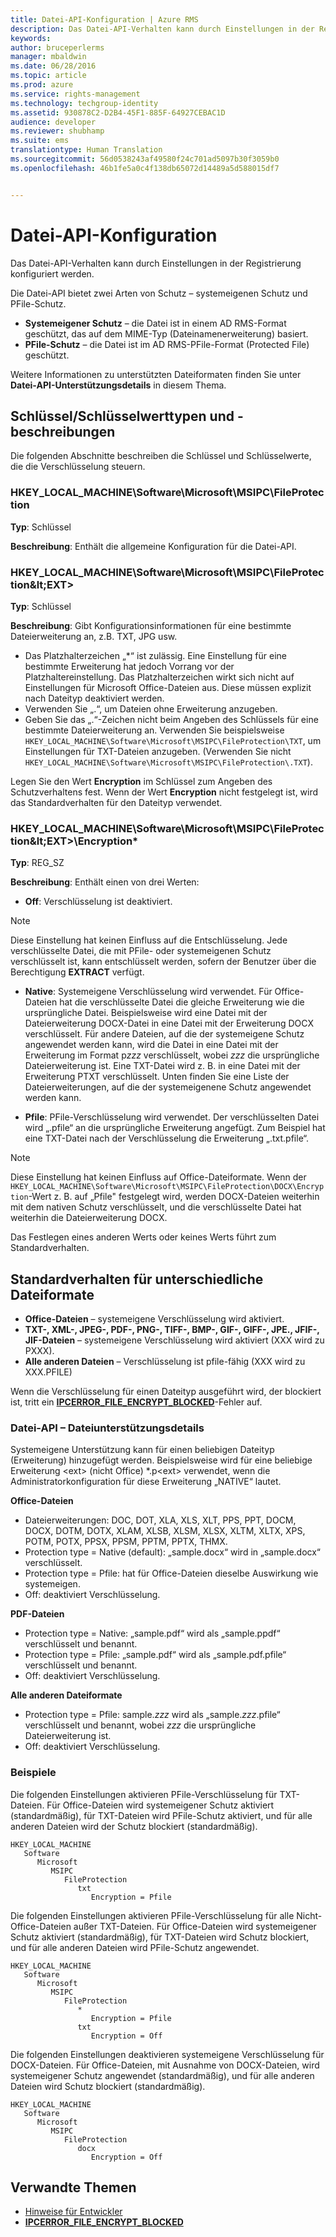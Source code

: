 ```yaml
---
title: Datei-API-Konfiguration | Azure RMS
description: Das Datei-API-Verhalten kann durch Einstellungen in der Registrierung konfiguriert werden.
keywords: 
author: bruceperlerms
manager: mbaldwin
ms.date: 06/28/2016
ms.topic: article
ms.prod: azure
ms.service: rights-management
ms.technology: techgroup-identity
ms.assetid: 930878C2-D2B4-45F1-885F-64927CEBAC1D
audience: developer
ms.reviewer: shubhamp
ms.suite: ems
translationtype: Human Translation
ms.sourcegitcommit: 56d0538243af49580f24c701ad5097b30f3059b0
ms.openlocfilehash: 46b1fe5a0c4f138db65072d14489a5d588015df7


---
```


# Datei-API-Konfiguration


Das Datei-API-Verhalten kann durch Einstellungen in der Registrierung konfiguriert werden.

Die Datei-API bietet zwei Arten von Schutz – systemeigenen Schutz und PFile-Schutz.

-   **Systemeigener Schutz** – die Datei ist in einem AD RMS-Format geschützt, das auf dem MIME-Typ (Dateinamenerweiterung) basiert.
-   **PFile-Schutz** – die Datei ist im AD RMS-PFile-Format (Protected File) geschützt.

Weitere Informationen zu unterstützten Dateiformaten finden Sie unter **Datei-API-Unterstützungsdetails** in diesem Thema.

## Schlüssel/Schlüsselwerttypen und -beschreibungen

Die folgenden Abschnitte beschreiben die Schlüssel und Schlüsselwerte, die die Verschlüsselung steuern.

### HKEY_LOCAL_MACHINE\Software\Microsoft\MSIPC\FileProtection

**Typ**: Schlüssel

**Beschreibung**: Enthält die allgemeine Konfiguration für die Datei-API.

### HKEY_LOCAL_MACHINE\Software\Microsoft\MSIPC\FileProtection\&lt;EXT&gt;

**Typ**: Schlüssel

**Beschreibung**: Gibt Konfigurationsinformationen für eine bestimmte Dateierweiterung an, z.B. TXT, JPG usw.

- Das Platzhalterzeichen „*“ ist zulässig. Eine Einstellung für eine bestimmte Erweiterung hat jedoch Vorrang vor der Platzhaltereinstellung. Das Platzhalterzeichen wirkt sich nicht auf Einstellungen für Microsoft Office-Dateien aus. Diese müssen explizit nach Dateityp deaktiviert werden.
- Verwenden Sie „.“, um Dateien ohne Erweiterung anzugeben.
- Geben Sie das „.“-Zeichen nicht beim Angeben des Schlüssels für eine bestimmte Dateierweiterung an. Verwenden Sie beispielsweise `HKEY_LOCAL_MACHINE\Software\Microsoft\MSIPC\FileProtection\TXT`, um Einstellungen für TXT-Dateien anzugeben. (Verwenden Sie nicht `HKEY_LOCAL_MACHINE\Software\Microsoft\MSIPC\FileProtection\.TXT`).

Legen Sie den Wert **Encryption** im Schlüssel zum Angeben des Schutzverhaltens fest. Wenn der Wert **Encryption** nicht festgelegt ist, wird das Standardverhalten für den Dateityp verwendet.


### HKEY_LOCAL_MACHINE\Software\Microsoft\MSIPC\FileProtection\&lt;EXT&gt;\Encryption*

**Typ**: REG_SZ

**Beschreibung**: Enthält einen von drei Werten:

- **Off**: Verschlüsselung ist deaktiviert.

> [!Note] 
> Diese Einstellung hat keinen Einfluss auf die Entschlüsselung. Jede verschlüsselte Datei, die mit PFile- oder systemeigenen Schutz verschlüsselt ist, kann entschlüsselt werden, sofern der Benutzer über die Berechtigung **EXTRACT** verfügt.

- **Native**: Systemeigene Verschlüsselung wird verwendet. Für Office-Dateien hat die verschlüsselte Datei die gleiche Erweiterung wie die ursprüngliche Datei. Beispielsweise wird eine Datei mit der Dateierweiterung DOCX-Datei in eine Datei mit der Erweiterung DOCX verschlüsselt. Für andere Dateien, auf die der systemeigene Schutz angewendet werden kann, wird die Datei in eine Datei mit der Erweiterung im Format p*zzz* verschlüsselt, wobei *zzz* die ursprüngliche Dateierweiterung ist. Eine TXT-Datei wird z. B. in eine Datei mit der Erweiterung PTXT verschlüsselt. Unten finden Sie eine Liste der Dateierweiterungen, auf die der systemeigenene Schutz angewendet werden kann.

- **Pfile**: PFile-Verschlüsselung wird verwendet. Der verschlüsselten Datei wird „.pfile“ an die ursprüngliche Erweiterung angefügt. Zum Beispiel hat eine TXT-Datei nach der Verschlüsselung die Erweiterung „.txt.pfile“.


> [!Note] 
> Diese Einstellung hat keinen Einfluss auf Office-Dateiformate. Wenn der `HKEY_LOCAL_MACHINE\Software\Microsoft\MSIPC\FileProtection\DOCX\Encryption`-Wert z. B. auf „Pfile&quot; festgelegt wird, werden DOCX-Dateien weiterhin mit dem nativen Schutz verschlüsselt, und die verschlüsselte Datei hat weiterhin die Dateierweiterung DOCX.

Das Festlegen eines anderen Werts oder keines Werts führt zum Standardverhalten.

## Standardverhalten für unterschiedliche Dateiformate

-   **Office-Dateien** – systemeigene Verschlüsselung wird aktiviert.
-   **TXT-, XML-, JPEG-, PDF-, PNG-, TIFF-, BMP-, GIF-, GIFF-, JPE., JFIF-, JIF-Dateien** – systemeigene Verschlüsselung wird aktiviert (XXX wird zu PXXX).
-   **Alle anderen Dateien** – Verschlüsselung ist pfile-fähig (XXX wird zu XXX.PFILE)

Wenn die Verschlüsselung für einen Dateityp ausgeführt wird, der blockiert ist, tritt ein [**IPCERROR\_FILE\_ENCRYPT\_BLOCKED**](/rights-management/sdk/2.1/api/win/error%20codes)-Fehler auf.

### Datei-API – Dateiunterstützungsdetails

Systemeigene Unterstützung kann für einen beliebigen Dateityp (Erweiterung) hinzugefügt werden. Beispielsweise wird für eine beliebige Erweiterung &lt;ext&gt; (nicht Office) \*.p&lt;ext&gt; verwendet, wenn die Administratorkonfiguration für diese Erweiterung „NATIVE“ lautet.

**Office-Dateien**

-   Dateierweiterungen: DOC, DOT, XLA, XLS, XLT, PPS, PPT, DOCM, DOCX, DOTM, DOTX, XLAM, XLSB, XLSM, XLSX, XLTM, XLTX, XPS, POTM, POTX, PPSX, PPSM, PPTM, PPTX, THMX.
-   Protection type = Native (default): „sample.docx“ wird in „sample.docx“ verschlüsselt.
-   Protection type = Pfile: hat für Office-Dateien dieselbe Auswirkung wie systemeigen.
-   Off: deaktiviert Verschlüsselung.

**PDF-Dateien**

-   Protection type = Native: „sample.pdf“ wird als „sample.ppdf“ verschlüsselt und benannt.
-   Protection type = Pfile: „sample.pdf“ wird als „sample.pdf.pfile“ verschlüsselt und benannt.
-   Off: deaktiviert Verschlüsselung.

**Alle anderen Dateiformate**

-   Protection type = Pfile: sample.*zzz* wird als „sample.*zzz*.pfile“ verschlüsselt und benannt, wobei *zzz* die ursprüngliche Dateierweiterung ist.
-   Off: deaktiviert Verschlüsselung.

### Beispiele

Die folgenden Einstellungen aktivieren PFile-Verschlüsselung für TXT-Dateien. Für Office-Dateien wird systemeigener Schutz aktiviert (standardmäßig), für TXT-Dateien wird PFile-Schutz aktiviert, und für alle anderen Dateien wird der Schutz blockiert (standardmäßig).

```
HKEY_LOCAL_MACHINE
   Software
      Microsoft
         MSIPC
            FileProtection
               txt
                  Encryption = Pfile
```

Die folgenden Einstellungen aktivieren PFile-Verschlüsselung für alle Nicht-Office-Dateien außer TXT-Dateien. Für Office-Dateien wird systemeigener Schutz aktiviert (standardmäßig), für TXT-Dateien wird Schutz blockiert, und für alle anderen Dateien wird PFile-Schutz angewendet.

```
HKEY_LOCAL_MACHINE
   Software
      Microsoft
         MSIPC
            FileProtection
               *
                  Encryption = Pfile
               txt
                  Encryption = Off
```

Die folgenden Einstellungen deaktivieren systemeigene Verschlüsselung für DOCX-Dateien. Für Office-Dateien, mit Ausnahme von DOCX-Dateien, wird systemeigener Schutz angewendet (standardmäßig), und für alle anderen Dateien wird Schutz blockiert (standardmäßig).

```
HKEY_LOCAL_MACHINE
   Software
      Microsoft
         MSIPC
            FileProtection
               docx
                  Encryption = Off
```

## Verwandte Themen

* [Hinweise für Entwickler](developer-notes.md)
* [**IPCERROR\_FILE\_ENCRYPT\_BLOCKED**](/rights-management/sdk/2.1/api/win/error%20codes)
 

 



<!--HONumber=Jun16_HO4-->


